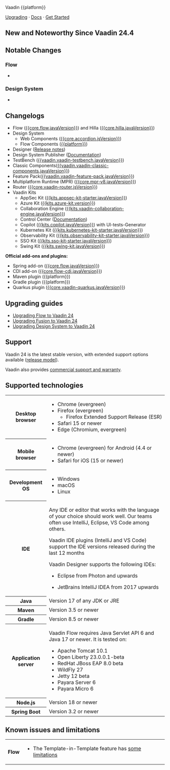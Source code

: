 Vaadin {{platform}}

[Upgrading](https://vaadin.com/docs/upgrading ) · [Docs](https://vaadin.com/docs/) · [Get Started](https://vaadin.com/docs/latest/getting-started/project)

## New and Noteworthy Since Vaadin 24.4

**Notable Changes**
-

### Flow
- 

### Design System
-


## <a id="_changelogs"></a> Changelogs

- Flow ([{{core.flow.javaVersion}}](https://github.com/vaadin/flow/releases/tag/{{core.flow.javaVersion}})) and Hilla ([{{core.hilla.javaVersion}}](https://github.com/vaadin/hilla/releases/tag/{{core.hilla.javaVersion}}))
- Design System
  - Web Components ([{{core.accordion.jsVersion}}](https://github.com/vaadin/web-components/releases/tag/v{{core.accordion.jsVersion}}))
  - Flow Components ([{{platform}}](https://github.com/vaadin/flow-components/releases/tag/{{platform}}))
- Designer ([Release notes](https://github.com/vaadin/designer/blob/master/RELEASE-NOTES.md))
- Design System Publisher ([Documentation](https://vaadin.com/design-system-publisher))
- TestBench ([{{vaadin.vaadin-testbench.javaVersion}}](https://github.com/vaadin/testbench/releases/tag/{{vaadin.vaadin-testbench.javaVersion}}))
- Classic Components([{{vaadin.vaadin-classic-components.javaVersion}}](https://github.com/vaadin/classic-components/releases/tag/{{vaadin.vaadin-classic-components.javaVersion}}))
- Feature Pack([{{vaadin.vaadin-feature-pack.javaVersion}}](https://vaadin.com/docs/latest/tools/modernization-toolkit/feature-pack))
- Multiplatform Runtime (MPR) ([{{core.mpr-v8.javaVersion}}](https://github.com/vaadin/multiplatform-runtime/releases/tag/{{core.mpr-v8.javaVersion}}))
- Router ([{{core.vaadin-router.jsVersion}}](https://github.com/vaadin/vaadin-router/releases/tag/v{{core.vaadin-router.jsVersion}}))
- Vaadin Kits
  - AppSec Kit ([{{kits.appsec-kit-starter.javaVersion}}](https://vaadin.com/docs/latest/tools/appsec))
  - Azure Kit ([{{kits.azure-kit.version}}](https://vaadin.com/docs/latest/tools/azure))
  - Collaboration Engine ([{{kits.vaadin-collaboration-engine.javaVersion}}](https://github.com/vaadin/collaboration-engine/releases/tag/{{kits.vaadin-collaboration-engine.javaVersion}}))
  - Control Center ([Documentation](https://vaadin.com/docs/latest/control-center))
  - Copilot ([{{kits.copilot.javaVersion}}](https://vaadin.com/docs/latest/tools/copilot)) with UI-tests-Generator
  - Kubernetes Kit ([{{kits.kubernetes-kit-starter.javaVersion}}](https://github.com/vaadin/kubernetes-kit/releases/tag/{{kits.kubernetes-kit-starter.javaVersion}}))
  - Observability Kit ([{{kits.observability-kit-starter.javaVersion}}](https://github.com/vaadin/observability-kit/releases/tag/{{kits.observability-kit-starter.javaVersion}}))
  - SSO Kit ([{{kits.sso-kit-starter.javaVersion}}](https://github.com/vaadin/sso-kit/releases/tag/{{kits.sso-kit-starter.javaVersion}}))
  - Swing Kit ([{{kits.swing-kit.javaVersion}}](https://vaadin.com/docs/latest/tools/swing))

**Official add-ons and plugins:**

- Spring add-on ([{{core.flow.javaVersion}}](https://github.com/vaadin/flow/releases/tag/{{core.flow.javaVersion}}))
- CDI add-on ([{{core.flow-cdi.javaVersion}}](https://github.com/vaadin/cdi/releases/tag/{{core.flow-cdi.javaVersion}}))
- Maven plugin ({{platform}})
- Gradle plugin ({{platform}})
- Quarkus plugin ([{{core.vaadin-quarkus.javaVersion}}](https://github.com/vaadin/quarkus/releases/tag/{{core.vaadin-quarkus.javaVersion}}))

## <a id="_upgrading_guides"></a> Upgrading guides

- [Upgrading Flow to Vaadin 24](https://vaadin.com/docs/latest/flow/upgrading/changes/#changes-in-vaadin-24)
- [Upgrading Fusion to Vaadin 24](https://vaadin.com/docs/latest/fusion/upgrading/changes/#changes-in-vaadin-24)
- [Upgrading Design System to Vaadin 24](https://vaadin.com/docs/latest/ds/upgrading)



## Support
Vaadin 24 is the latest stable version, with extended support options available ([release model](https://vaadin.com/roadmap)).


<!-- Non-LTS:

Vaadin 24 is supported for one month after Vaadin 25 has been released ([release model](https://vaadin.com/roadmap)).

-->
Vaadin also provides [commercial support and warranty](https://vaadin.com/solutions/support).



## Supported technologies

<table>
<tr>
  <th>Desktop browser</th>
  <td>

- Chrome (evergreen)
- Firefox (evergreen)
   - Firefox Extended Support Release (ESR)
- Safari 15 or newer
- Edge (Chromium, evergreen)
  </td>
</tr>
<tr>
  <th>Mobile browser</th>
  <td>

- Chrome (evergreen) for Android (4.4 or newer)
- Safari for iOS (15 or newer)
  </td>
</tr>
<tr>
  <th>Development OS</th>
  <td>

- Windows
- macOS
- Linux
</td>
</tr>
<tr>
  <th>IDE</th>
  <td>

Any IDE or editor that works with the language of your choice should work well. Our teams often use IntelliJ, Eclipse, VS Code among others.

Vaadin IDE plugins (IntelliJ and VS Code) support the IDE versions released during the last 12 months

Vaadin Designer supports the following IDEs:
- Eclipse from Photon and upwards
- JetBrains IntelliJ IDEA from 2017 upwards

  </td>
</tr>
<tr>
  <th>Java</th>
  <td>Version 17 of any JDK or JRE</td>
</tr>
<tr>
  <th>Maven</th>
  <td>Version 3.5 or newer</td>
</tr>
<tr>
  <th>Gradle</th>
  <td>Version 8.5 or newer</td>
</tr>
<tr>
  <th>Application server</th>
  <td>

Vaadin Flow requires Java Servlet API 6 and Java 17 or newer. It is tested on:

- Apache Tomcat 10.1
- Open Liberty 23.0.0.1-beta
- RedHat JBoss EAP 8.0 beta
- WildFly 27
- Jetty 12 beta
- Payara Server 6
- Payara Micro 6
  </td>
</tr>
<tr>
  <th>Node.js</th>
  <td>Version 18 or newer</td>
</tr>
<tr>
  <th>Spring Boot</th>
  <td>Version 3.2 or newer
  </td>
</tr>
</table>



## Known issues and limitations

<table>
<tr>
  <th>Flow</th>
  <td>

- The Template-in-Template feature has [some limitations](https://github.com/vaadin/flow/issues?utf8=%E2%9C%93&q=is%3Aissue+is%3Aopen+label%3Atemplate-in-template+)
  </td>
</tr>
</table>
